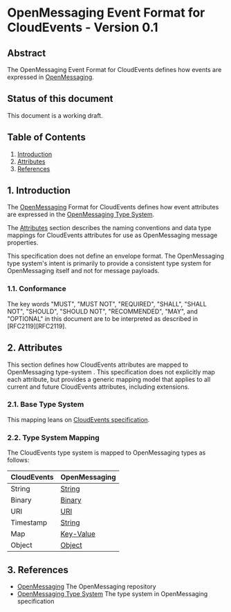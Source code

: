 # OpenMessaging Event Format for CloudEvents - Version 0.1

## Abstract

The OpenMessaging Event Format for CloudEvents defines how events are expressed 
in [OpenMessaging][OpenMessaging].

## Status of this document

This document is a working draft.

## Table of Contents

1. [Introduction](#1-introduction)
2. [Attributes](#2-attributes)
3. [References](#3-references)

## 1. Introduction
The [OpenMessaging][OpenMessaging] Format for CloudEvents defines how event 
attributes are expressed in the [OpenMessaging Type System][OpenMessaging-Spec].

The [Attributes](#2-attributes) section describes the naming conventions and 
data type mappings for CloudEvents attributes for use as OpenMessaging message 
properties.

This specification does not define an envelope format. The OpenMessaging type 
system's intent is primarily to provide a consistent type system for 
OpenMessaging itself and not for message payloads.


### 1.1. Conformance

The key words "MUST", "MUST NOT", "REQUIRED", "SHALL", "SHALL NOT", "SHOULD",
"SHOULD NOT", "RECOMMENDED", "MAY", and "OPTIONAL" in this document are to be
interpreted as described in [RFC2119][RFC2119].

## 2. Attributes

This section defines how CloudEvents attributes are mapped to OpenMessaging 
type-system . This specification does not explicitly map each attribute, but 
provides a generic mapping model that applies to all current and future 
CloudEvents attributes, including extensions.

### 2.1. Base Type System

This mapping leans on [CloudEvents specification][CE].

### 2.2. Type System Mapping

The CloudEvents type system is mapped to OpenMessaging types as follows:

| CloudEvents | OpenMessaging
|--------------|-------------------------------------------------------------
| String       | [String][OpenMessaging-Spec]
| Binary       | [Binary][OpenMessaging-Spec]
| URI          | [URI][OpenMessaging-Spec]
| Timestamp    | [String][OpenMessaging-Spec]
| Map          | [Key-Value][OpenMessaging-Spec]
| Object       | [Object][OpenMessaging-Spec]

## 3. References

- [OpenMessaging][OpenMessaging] The OpenMessaging repository
- [OpenMessaging Type System][OpenMessaging-Spec] The type system in 
OpenMessaging specification

[CE]: ./spec.md
[OpenMessaging]: https://github.com/openmessaging
[OpenMessaging-Spec]: https://github.com/openmessaging/specification/blob/master/specification-schema.md
